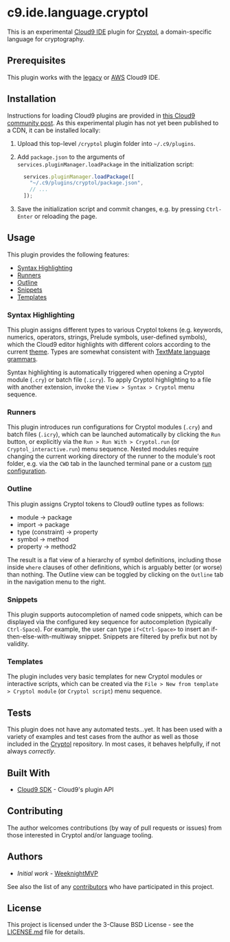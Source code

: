 # c9.ide.language.cryptol

This is an experimental [Cloud9 IDE](https://c9.io) plugin for 
[Cryptol](https://cryptol.net), a domain-specific language for cryptography.

## Prerequisites

This plugin works with the [legacy](https://c9.io) or
[AWS](https://aws.amazon.com/cloud9) Cloud9 IDE.

## Installation

Instructions for loading Cloud9 plugins are provided in [this Cloud9 community
post](https://community.c9.io/t/distributing-and-installing-custom-cloud9-plugins/15168).
As this experimental plugin has not yet been published to a CDN, it can be
installed locally:

  1. Upload this top-level `/cryptol` plugin folder into `~/.c9/plugins`.

  2. Add `package.json` to the arguments of `services.pluginManager.loadPackage`
     in the initialization script:

     ```JavaScript
       services.pluginManager.loadPackage([
         "~/.c9/plugins/cryptol/package.json",
         // ...
       ]);
     ```

  3. Save the initialization script and commit changes, e.g. by pressing
     `Ctrl-Enter` or reloading the page.

## Usage

This plugin provides the following features:
  * [Syntax Highlighting](https://cloud9-sdk.readme.io/docs/highlighting-rules)
  * [Runners](https://cloud9-sdk.readme.io/docs/runners)
  * [Outline](https://cloud9-sdk.readme.io/docs/outline)
  * [Snippets](https://cloud9-sdk.readme.io/docs/snippets)
  * [Templates](https://cloud9-sdk.readme.io/docs/templates)

### Syntax Highlighting

This plugin assigns different types to various Cryptol tokens (e.g. keywords,
numerics, operators, strings, Prelude symbols, user-defined symbols), which
the Cloud9 editor highlights with different colors according to the current
[theme](https://cloud9-sdk.readme.io/docs/themes). Types are somewhat consistent
with [TextMate language grammars](https://manual.macromates.com/en/language_grammars).

Syntax highlighting is automatically triggered when opening a Cryptol module
(`.cry`) or batch file (`.icry`). To apply Cryptol highlighting to a file with
another extension, invoke the `View > Syntax > Cryptol` menu sequence.

### Runners

This plugin introduces run configurations for Cryptol modules (`.cry`) and batch
files (`.icry`), which can be launched automatically by clicking the `Run`
button, or explicitly via the `Run > Run With > Cryptol.run` (or
`Cryptol_interactive.run`) menu sequence. Nested modules require changing the
current working directory of the runner to the module's root folder, e.g. via
the `CWD` tab in the launched terminal pane or a custom
[run configuration](https://docs.c9.io/docs/running-and-debugging-code).

### Outline

This plugin assigns Cryptol tokens to Cloud9 outline types as follows:
  * module -> package
  * import -> package
  * type (constraint) -> property
  * symbol -> method
  * property -> method2

The result is a flat view of a hierarchy of symbol definitions, including those
inside `where` clauses of other definitions, which is arguably better (or worse)
than nothing.  The Outline view can be toggled by clicking on the `Outline` tab
in the navigation menu to the right.

### Snippets

This plugin supports autocompletion of named code snippets, which can be
displayed via the configured key sequence for autocompletion (typically
`Ctrl-Space`).  For example, the user can type `if<Ctrl-Space>` to insert an
if-then-else-with-multiway snippet.  Snippets are filtered by prefix but not
by validity.

### Templates

The plugin includes very basic templates for new Cryptol modules or interactive
scripts, which can be created via the `File > New from template > Cryptol module`
(or `Cryptol script`) menu sequence.

## Tests

This plugin does not have any automated tests...yet. It has been used with a
variety of examples and test cases from the author as well as those included in
the [Cryptol](https://github.com/GaloisInc/cryptol) repository. In most cases,
it behaves helpfully, if not always *correctly*.

## Built With

* [Cloud9 SDK](https://cloud9-sdk.readme.io/docs) - Cloud9's plugin API

## Contributing

The author welcomes contributions (by way of pull requests or issues) from those
interested in Cryptol and/or language tooling.

## Authors

* *Initial work* - [WeeknightMVP](https://github.com/WeeknightMVP)

See also the list of any
[contributors](https://github.com/WeeknightMVP/c9.ide.language.cryptol/contributors)
who have participated in this project.

## License

This project is licensed under the 3-Clause BSD License - see the
[LICENSE.md](LICENSE.md) file for details.
